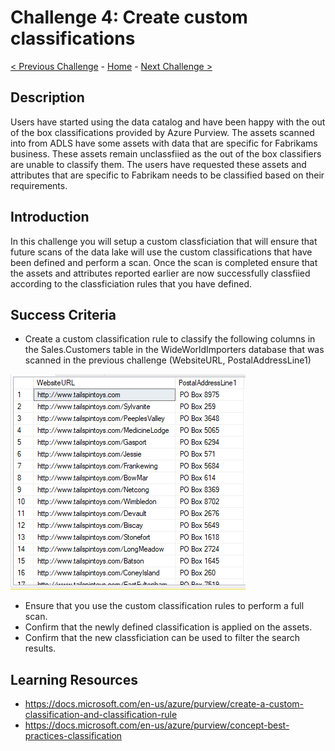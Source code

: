# Challenge 4: Create custom classifications

[< Previous Challenge](./Challenge3.md) - [Home](../readme.md) - [Next Challenge >](./Challenge5.md)

## Description

Users have started using the data catalog and have been happy with the out of the box classifications provided by Azure Purview. The assets scanned into from ADLS have some assets with data that are specific for Fabrikams business. These assets remain unclassfiied as the out of the box classifiers are unable to classify them. The users have requested these assets and attributes that are specific to Fabrikam needs to be classified based on their requirements.

## Introduction
In this challenge you will setup a custom classficiation that will ensure that future scans of the data lake will use the custom classifications that have been defined and perform a scan. Once the scan is completed ensure that the assets and attributes reported earlier are now successfully classfiied according to the classficiation rules that you have defined.

## Success Criteria
- Create a custom classification rule to classify the following columns in the Sales.Customers table in the WideWorldImporters database that was scanned in the previous challenge (WebsiteURL, PostalAddressLine1)

![screenshot](./screenshotChallenge4.png)


- Ensure that you use the custom classification rules to perform a full scan.
- Confirm that the newly defined classification is applied on the assets.
- Confirm that the new classficiation can be used to filter the search results.

## Learning Resources
- https://docs.microsoft.com/en-us/azure/purview/create-a-custom-classification-and-classification-rule
- https://docs.microsoft.com/en-us/azure/purview/concept-best-practices-classification
